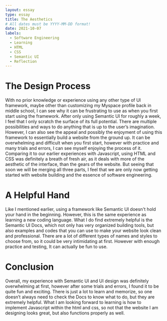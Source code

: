 ```yaml
---
layout: essay
type: essay
title: The Aesthetics
# All dates must be YYYY-MM-DD format!
date: 2021-10-07
labels:
  - Software Engineering
  - Learning
  - HTML
  - CSS
  - Semantic UI
  - Reflection
---
```


# The Design Process
With no prior knowledge or experience using any other type of UI framework, maybe other than customizing my Myspace profile back in middle school, I can see why it can be frustrating to use as when you first start using the framework. After only using Semantic UI for roughly a week, I feel that I only scratch the surface of its full potential. There are multiple possibilities and ways to do anything that is up to the user’s imagination. However, I can also see the appeal and possibly the enjoyment of using this framework to essentially build a website from the ground up. It can be overwhelming and difficult when you first start, however with practice and many trials and errors, I can see myself enjoying the process of it. Comparing it to our earlier experiences with Javascript, using HTML and CSS was definitely a breath of fresh air, as it deals with more of the aesthetic of the interface, than the gears of the website. But seeing that soon we will be merging all three parts, I feel that we are only now getting started with website building and the essence of software engineering.

# A Helpful Hand
Like I mentioned earlier, using a framework like Semantic UI doesn't hold your hand in the beginning. However, this is the same experience as learning a new coding language. What I do find extremely helpful is the Semantic UI Docs, which not only has very organized building tools, but also examples and codes that you can use to make your website look clean and professional. There are a lot of different types of names and styles to choose from, so it could be very intimidating at first. However with enough practice and testing, It can actually be fun to use.

# Conclusion
Overall, my experience with Semantic UI and UI design was definitely overwhelming at first, however after some trials and errors, I found it to be quite fun and exciting. There is just a lot to learn and memorize, so one doesn’t always need to check the Docs to know what to do, but they are extremely helpful. What I am looking forward to learning is how to implement Javascript within the html and css, so not that the website I am designing looks great, but also functions properly as well.
